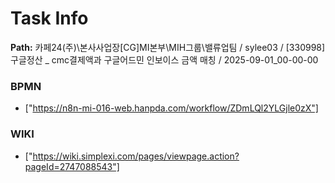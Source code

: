 # Task Info

**Path:** 카페24(주)\본사사업장\[CG]MI본부\MIH그룹\밸류업팀 / sylee03 / [330998] 구글정산 _ cmc결제액과 구글어드민 인보이스 금액 매칭 / 2025-09-01_00-00-00

### BPMN
- ["https://n8n-mi-016-web.hanpda.com/workflow/ZDmLQl2YLGjle0zX"]

### WIKI
- ["https://wiki.simplexi.com/pages/viewpage.action?pageId=2747088543"]

